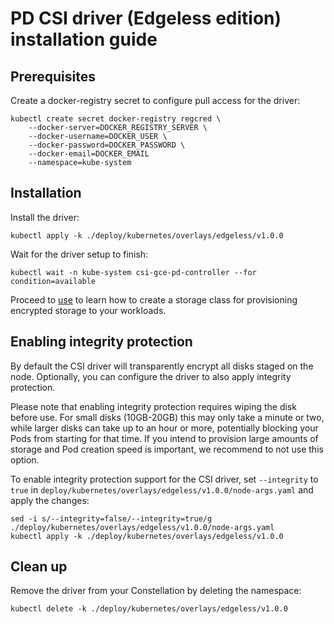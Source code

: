 # PD CSI driver (Edgeless edition) installation guide

## Prerequisites

Create a docker-registry secret to configure pull access for the driver:
```shell
kubectl create secret docker-registry regcred \
    --docker-server=DOCKER_REGISTRY_SERVER \
    --docker-username=DOCKER_USER \
    --docker-password=DOCKER_PASSWORD \
    --docker-email=DOCKER_EMAIL
    --namespace=kube-system
```

## Installation

Install the driver:
```shell
kubectl apply -k ./deploy/kubernetes/overlays/edgeless/v1.0.0
```

Wait for the driver setup to finish:
```shell
kubectl wait -n kube-system csi-gce-pd-controller --for condition=available 
```

Proceed to [use](use.md) to learn how to create a storage class for provisioning encrypted storage to your workloads.


## Enabling integrity protection

By default the CSI driver will transparently encrypt all disks staged on the node.
Optionally, you can configure the driver to also apply integrity protection.

Please note that enabling integrity protection requires wiping the disk before use.
For small disks (10GB-20GB) this may only take a minute or two, while larger disks can take up to an hour or more, potentially blocking your Pods from starting for that time.
If you intend to provision large amounts of storage and Pod creation speed is important, we recommend to not use this option.

To enable integrity protection support for the CSI driver, set `--integrity` to `true` in `deploy/kubernetes/overlays/edgeless/v1.0.0/node-args.yaml` and apply the changes:
```shell
sed -i s/--integrity=false/--integrity=true/g ./deploy/kubernetes/overlays/edgeless/v1.0.0/node-args.yaml
kubectl apply -k ./deploy/kubernetes/overlays/edgeless/v1.0.0
```


## Clean up

Remove the driver from your Constellation by deleting the namespace:
```shell
kubectl delete -k ./deploy/kubernetes/overlays/edgeless/v1.0.0
```
